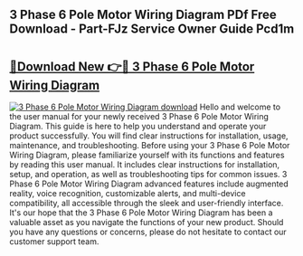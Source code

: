 ## 3 Phase 6 Pole Motor Wiring Diagram PDf Free Download - Part-FJz Service Owner Guide Pcd1m

# <h2><a href="http://dfjh8pc.blite.top/?on=3+Phase+6+Pole+Motor+Wiring+Diagram">🔗Download New 👉🔴 3 Phase 6 Pole Motor Wiring Diagram</a></h2>

[![3 Phase 6 Pole Motor Wiring Diagram download](https://i.imgur.com/lujVjoI.png)](http://dfjh8pc.blite.top/?on=3+Phase+6+Pole+Motor+Wiring+Diagram)
Hello and welcome to the user manual for your newly received 3 Phase 6 Pole Motor Wiring Diagram. This guide is here to help you understand and operate your product successfully. You will find clear instructions for installation, usage, maintenance, and troubleshooting. Before using your 3 Phase 6 Pole Motor Wiring Diagram, please familiarize yourself with its functions and features by reading this user manual. It includes clear instructions for installation, setup, and operation, as well as troubleshooting tips for common issues. 3 Phase 6 Pole Motor Wiring Diagram advanced features include augmented reality, voice recognition, customizable alerts, and multi-device compatibility, all accessible through the sleek and user-friendly interface. It's our hope that the 3 Phase 6 Pole Motor Wiring Diagram has been a valuable asset as you navigate the functions of your new product. Should you have any questions or concerns, please do not hesitate to contact our customer support team.

